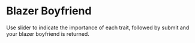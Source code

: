 # Blazer Boyfriend 

Use slider to indicate the importance of each trait, followed by submit and your blazer boyfriend is returned. 

